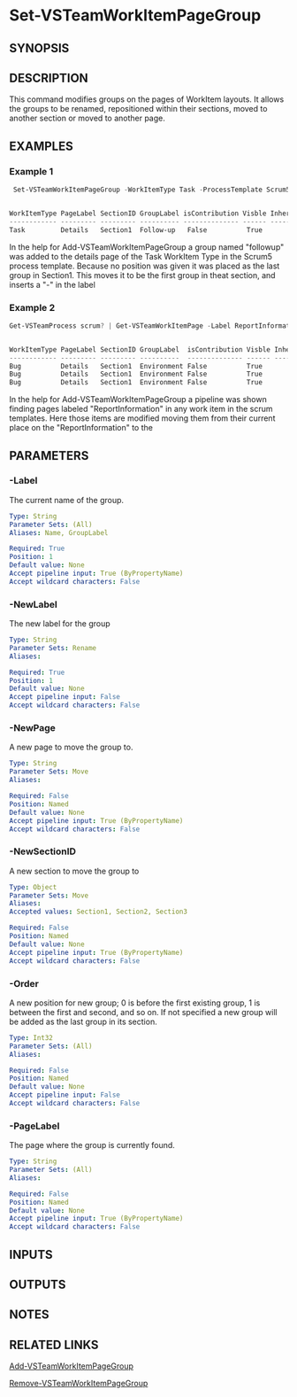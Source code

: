 <!-- #include "./common/header.md" -->

# Set-VSTeamWorkItemPageGroup

## SYNOPSIS

<!-- #include "./synopsis/Set-VSTeamWorkItemPageGroup.md" -->

## DESCRIPTION
This command modifies groups on the pages of WorkItem layouts. It allows the groups to be renamed, repositioned within their sections, moved to another section or moved to another page. 

## EXAMPLES

### Example 1
```powershell
 Set-VSTeamWorkItemPageGroup -WorkItemType Task -ProcessTemplate Scrum5 -PageLabel Details -Label Followup-Order 0  -NewLabel "Follow-up" -Force


WorkItemType PageLabel SectionID GroupLabel isContribution Visble Inherited Controls
------------ --------- --------- ---------- -------------- ------ --------- --------
Task         Details   Section1  Follow-up   False          True
```
In the help for Add-VSTeamWorkItemPageGroup a group named "followup" was added to the details page of the Task WorkItem Type in the Scrum5 process template. Because no position was given it was placed as the last group in Section1. This moves it to be the first group in theat section, and inserts a "-" in the label


### Example 2
```powershell
Get-VSTeamProcess scrum? | Get-VSTeamWorkItemPage -Label ReportInformation | Set-VSTeamWorkItemPageGroup -Label Environment  -NewPage details -NewSectionID Section1 -Force


WorkItemType PageLabel SectionID GroupLabel  isContribution Visble Inherited Controls
------------ --------- --------- ----------  -------------- ------ --------- --------
Bug          Details   Section1  Environment False          True
Bug          Details   Section1  Environment False          True
Bug          Details   Section1  Environment False          True
```

In the help for Add-VSTeamWorkItemPageGroup a pipeline was shown finding pages labeled "ReportInformation" in any work item in the scrum templates. Here those items are modified moving them from their current place on the "ReportInformation" to the 

## PARAMETERS

<!-- #include "./params/forcegroup.md" -->

### -Label
The current name of the group. 

```yaml
Type: String
Parameter Sets: (All)
Aliases: Name, GroupLabel

Required: True
Position: 1
Default value: None
Accept pipeline input: True (ByPropertyName)
Accept wildcard characters: False
```

### -NewLabel
The new label for the group 

```yaml
Type: String
Parameter Sets: Rename
Aliases:

Required: True
Position: 1
Default value: None
Accept pipeline input: False
Accept wildcard characters: False
```

### -NewPage
A new page to move the group to. 

```yaml
Type: String
Parameter Sets: Move
Aliases:

Required: False
Position: Named
Default value: None
Accept pipeline input: True (ByPropertyName)
Accept wildcard characters: False
```

### -NewSectionID
A new section to move the group to

```yaml
Type: Object
Parameter Sets: Move
Aliases:
Accepted values: Section1, Section2, Section3

Required: False
Position: Named
Default value: None
Accept pipeline input: True (ByPropertyName)
Accept wildcard characters: False
```

### -Order
A new position for new group; 0 is before the first existing group, 1 is between the first and second, and so on. If not specified a new group will be added as the last group in its section. 

```yaml
Type: Int32
Parameter Sets: (All)
Aliases:

Required: False
Position: Named
Default value: None
Accept pipeline input: False
Accept wildcard characters: False
```

### -PageLabel
The page where the group is currently found.

```yaml
Type: String
Parameter Sets: (All)
Aliases:

Required: False
Position: Named
Default value: None
Accept pipeline input: True (ByPropertyName)
Accept wildcard characters: False
```

<!-- #include "./params/processTemplate.md" -->

<!-- #include "./params/workItemType.md" -->

## INPUTS

## OUTPUTS

## NOTES

## RELATED LINKS
[Add-VSTeamWorkItemPageGroup](Add-VSTeamWorkItemPageGroup.md)

[Remove-VSTeamWorkItemPageGroup](Remove-VSTeamWorkItemPageGroup.md)